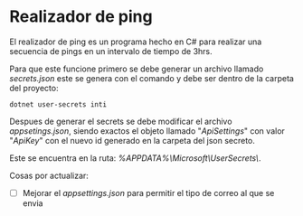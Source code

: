 # Realizador de ping

El realizador de ping es un programa hecho en C# para realizar una secuencia de pings en un intervalo de tiempo de 3hrs.

Para que este funcione primero se debe generar un archivo llamado *secrets.json* este se genera con el comando y debe ser dentro de la carpeta del proyecto:  
```
dotnet user-secrets inti
```

Despues de generar el secrets se debe modificar el archivo *appsetings.json*, siendo exactos el objeto llamado "*ApiSettings*" con valor "*ApiKey*" con el nuevo id generado en la carpeta del json secreto.  

Este se encuentra en la ruta: *%APPDATA%\Microsoft\UserSecrets\\*.


Cosas por actualizar:  
- [ ] Mejorar el *appsettings.json* para permitir el tipo de correo al que se envia
